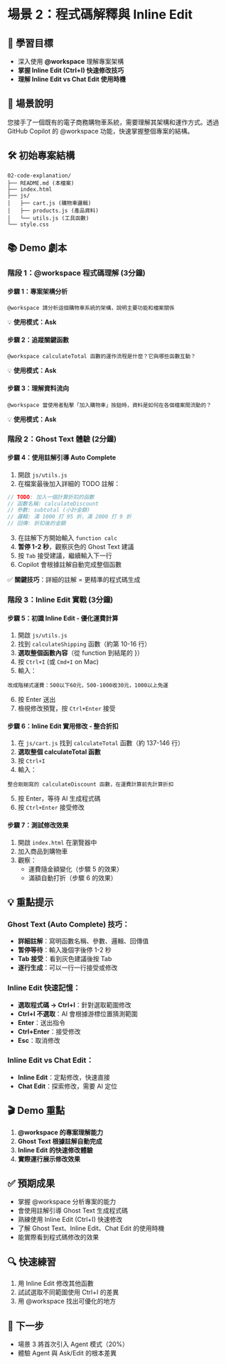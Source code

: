 # 場景 2：程式碼解釋與 Inline Edit

## 🎯 學習目標
- 深入使用 **@workspace** 理解專案架構
- **掌握 Inline Edit (Ctrl+I) 快速修改技巧**
- **理解 Inline Edit vs Chat Edit 使用時機**

## 📝 場景說明
您接手了一個既有的電子商務購物車系統，需要理解其架構和運作方式。透過 GitHub Copilot 的 @workspace 功能，快速掌握整個專案的結構。

## 🛠️ 初始專案結構
```
02-code-explanation/
├── README.md (本檔案)
├── index.html
├── js/
│   ├── cart.js (購物車邏輯)
│   ├── products.js (產品資料)
│   └── utils.js (工具函數)
└── style.css
```

## 📚 Demo 劇本

### 階段 1：@workspace 程式碼理解 (3分鐘)

#### 步驟 1：專案架構分析
```
@workspace 請分析這個購物車系統的架構，說明主要功能和檔案關係
```
💡 **使用模式：Ask**

#### 步驟 2：追蹤關鍵函數
```
@workspace calculateTotal 函數的運作流程是什麼？它與哪些函數互動？
```
💡 **使用模式：Ask**

#### 步驟 3：理解資料流向
```
@workspace 當使用者點擊「加入購物車」按鈕時，資料是如何在各個檔案間流動的？
```
💡 **使用模式：Ask**

### 階段 2：Ghost Text 體驗 (2分鐘)

#### 步驟 4：使用註解引導 Auto Complete
1. 開啟 `js/utils.js`
2. 在檔案最後加入詳細的 TODO 註解：
```javascript
// TODO: 加入一個計算折扣的函數
// 函數名稱: calculateDiscount
// 參數: subtotal (小計金額)
// 邏輯: 滿 1000 打 95 折，滿 2000 打 9 折
// 回傳: 折扣後的金額
```
3. 在註解下方開始輸入 `function calc`
4. **暂停 1-2 秒**，觀察灰色的 Ghost Text 建議
5. 按 `Tab` 接受建議，繼續輸入下一行
6. Copilot 會根據註解自動完成整個函數

✅ **關鍵技巧**：詳細的註解 = 更精準的程式碼生成

### 階段 3：Inline Edit 實戰 (3分鐘)

#### 步驟 5：初識 Inline Edit - 優化運費計算
1. 開啟 `js/utils.js`
2. 找到 `calculateShipping` 函數（約第 10-16 行）
3. **選取整個函數內容**（從 function 到結尾的 }）
4. 按 `Ctrl+I` (或 `Cmd+I` on Mac)
5. 輸入：
```
改成階梯式運費：500以下60元，500-1000收30元，1000以上免運
```
6. 按 Enter 送出
7. 檢視修改預覽，按 `Ctrl+Enter` 接受

#### 步驟 6：Inline Edit 實用修改 - 整合折扣
1. 在 `js/cart.js` 找到 `calculateTotal` 函數（約 137-146 行）
2. **選取整個 calculateTotal 函數**
3. 按 `Ctrl+I`
4. 輸入：
```
整合剛剛寫的 calculateDiscount 函數，在運費計算前先計算折扣
```
5. 按 Enter，等待 AI 生成程式碼
6. 按 `Ctrl+Enter` 接受修改

#### 步驟 7：測試修改效果
1. 開啟 `index.html` 在瀏覽器中
2. 加入商品到購物車
3. 觀察：
   - 運費隨金額變化（步驟 5 的效果）
   - 滿額自動打折（步驟 6 的效果）

## 💡 重點提示

### Ghost Text (Auto Complete) 技巧：
- **詳細註解**：寫明函數名稱、參數、邏輯、回傳值
- **暂停等待**：輸入幾個字後停 1-2 秒
- **Tab 接受**：看到灰色建議後按 Tab
- **逐行生成**：可以一行一行接受或修改

### Inline Edit 快速記憶：
- **選取程式碼 → Ctrl+I**：針對選取範圍修改
- **Ctrl+I 不選取**：AI 會根據游標位置猜測範圍
- **Enter**：送出指令
- **Ctrl+Enter**：接受修改
- **Esc**：取消修改

### Inline Edit vs Chat Edit：
- **Inline Edit**：定點修改，快速直接
- **Chat Edit**：探索修改，需要 AI 定位

## 🎬 Demo 重點
1. **@workspace 的專案理解能力**
2. **Ghost Text 根據註解自動完成**
3. **Inline Edit 的快速修改體驗**
4. **實際運行展示修改效果**

## ✅ 預期成果
- 掌握 @workspace 分析專案的能力
- 會使用註解引導 Ghost Text 生成程式碼
- 熟練使用 Inline Edit (Ctrl+I) 快速修改
- 了解 Ghost Text、Inline Edit、Chat Edit 的使用時機
- 能實際看到程式碼修改的效果

## 🔍 快速練習
1. 用 Inline Edit 修改其他函數
2. 試試選取不同範圍使用 Ctrl+I 的差異
3. 用 @workspace 找出可優化的地方

## 🎯 下一步
- 場景 3 將首次引入 Agent 模式（20%）
- 體驗 Agent 與 Ask/Edit 的根本差異